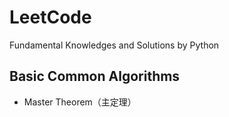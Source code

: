 # LeetCode
Fundamental Knowledges and Solutions by Python 

## Basic Common Algorithms
* Master Theorem（主定理）
